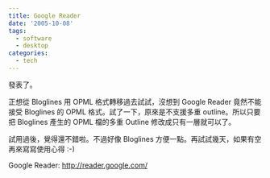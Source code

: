 ```yaml
---
title: Google Reader
date: '2005-10-08'
tags:
  - software
  - desktop
categories:
  - tech
---
```

發表了。  
  
正想從 Bloglines 用 OPML 格式轉移過去試試，沒想到 Google Reader 竟然不能接受 Bloglines 的 OPML 格式。試了一下，原來是不支援多重 outline。所以只要把 Bloglines 產生的 OPML 檔的多重 Outline 修改成只有一層就可以了。  
  
試用過後，覺得還不錯啦。不過好像 Bloglines 方便一點。再試試幾天，如果有空再來寫寫使用心得 :-)  
  
Google Reader: http://reader.google.com/